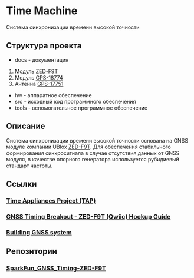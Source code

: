 # Time Machine

Система синхронизации времени высокой точности

## Структура проекта

* docs - документация
1. Модуль [ZED-F9T](https://www.u-blox.com/en/product/zed-f9t-module)
2. Модуль [GPS-18774](https://www.sparkfun.com/products/18774)
3. Антенна [GPS-17751](https://www.sparkfun.com/products/17751)
* hw - аппаратное обеспечение
* src - исходный код программного обеспечения
* tools - вспомогательное программное обеспечение

## Описание

Система синхронизации времени высокой точности основана на GNSS модуле компании UBlox [ZED-F9T](https://www.u-blox.com/en/product/zed-f9t-module).
Для обеспечения стабильного формирования синхросигнала в случае отсутствия данных от GNSS модуля, в качестве опорного генератора используется рубидиевый стандарт частоты.


## Ссылки

### [Time Appliances Project (TAP)](https://www.opencompute.org/projects/time-appliances-project-tap)
### [GNSS Timing Breakout - ZED-F9T (Qwiic) Hookup Guide](https://learn.sparkfun.com/tutorials/gnss-timing-breakout---zed-f9t-qwiic-hookup-guide?_ga=2.188865775.555973505.1687876556-1904890489.1687876556)
### [Building GNSS system](https://www.sparkfun.com/gps)

## Репозитории
### [SparkFun_GNSS_Timing-ZED-F9T](https://github.com/sparkfun/SparkFun_GNSS_Timing-ZED-F9T)
